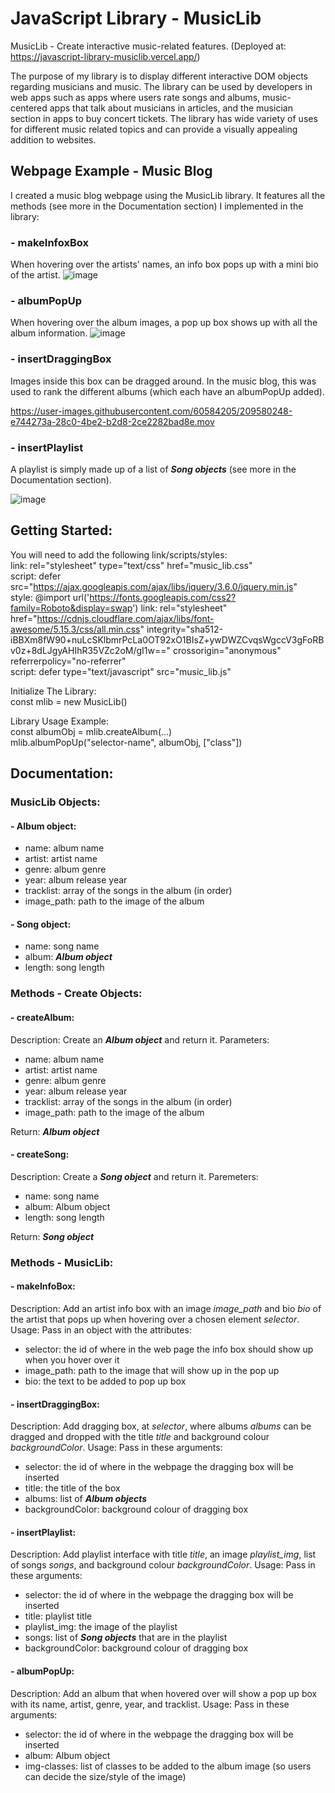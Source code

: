# JavaScript Library - MusicLib
MusicLib - Create interactive music-related features. (Deployed at: https://javascript-library-musiclib.vercel.app/)

The purpose of my library is to display different interactive DOM objects regarding musicians and music. The library can be used by developers in web apps such as apps where users rate songs and albums, music-centered apps that talk about musicians in articles, and the musician section in apps to buy concert tickets. The library has wide variety of uses for different music related topics and can provide a visually appealing addition to websites.

## Webpage Example - Music Blog
I created a music blog webpage using the MusicLib library. It features all the methods (see more in the Documentation section) I implemented in the library:

### - makeInfoxBox
When hovering over the artists' names, an info box pops up with a mini bio of the artist. 
![image](https://user-images.githubusercontent.com/60584205/209578097-1f0421fd-79cc-43ba-bcda-7f8bef1c15cc.png)

### - albumPopUp
When hovering over the album images, a pop up box shows up with all the album information.
![image](https://user-images.githubusercontent.com/60584205/209578862-a2a51fe5-9c3a-47d3-b3fa-2037b17ba2da.png)

### - insertDraggingBox
Images inside this box can be dragged around. In the music blog, this was used to rank the different albums (which each have an albumPopUp added).

https://user-images.githubusercontent.com/60584205/209580248-e744273a-28c0-4be2-b2d8-2ce2282bad8e.mov

### - insertPlaylist
A playlist is simply made up of a list of _**Song objects**_ (see more in the Documentation section). 

![image](https://user-images.githubusercontent.com/60584205/209580841-8c4145ac-cae3-4b6c-b516-6bf240558ff5.png)




## Getting Started:
You will need to add the following link/scripts/styles:  
link: rel="stylesheet" type="text/css" href="music_lib.css"  
script: defer src="https://ajax.googleapis.com/ajax/libs/jquery/3.6.0/jquery.min.js"  
style: @import url('https://fonts.googleapis.com/css2?family=Roboto&display=swap') 
link: rel="stylesheet" href="https://cdnjs.cloudflare.com/ajax/libs/font-awesome/5.15.3/css/all.min.css" integrity="sha512-iBBXm8fW90+nuLcSKlbmrPcLa0OT92xO1BIsZ+ywDWZCvqsWgccV3gFoRBv0z+8dLJgyAHIhR35VZc2oM/gI1w==" crossorigin="anonymous" referrerpolicy="no-referrer"  
script: defer type="text/javascript" src="music_lib.js"  

Initialize The Library:  
const mlib = new MusicLib()  

Library Usage Example:  
const albumObj = mlib.createAlbum(...)  
mlib.albumPopUp("selector-name", albumObj, ["class"])  

## Documentation:
### MusicLib Objects:
#### - Album object:
  * name: album name
  * artist: artist name
  * genre: album genre
  * year: album release year
  * tracklist: array of the songs in the album (in order)
  * image_path: path to the image of the album

#### - Song object:
  * name: song name
  * album: _**Album object**_
  * length: song length

### Methods - Create Objects:
#### - createAlbum:
Description: Create an _**Album object**_ and return it.
Parameters:
  * name: album name
  * artist: artist name
  * genre: album genre
  * year: album release year
  * tracklist: array of the songs in the album (in order)
  * image_path: path to the image of the album

Return: _**Album object**_

#### - createSong:
Description: Create a _**Song object**_ and return it.
Paremeters:
  * name: song name
  * album: Album object
  * length: song length

Return: _**Song object**_

### Methods - MusicLib:
#### - makeInfoBox:
Description:
Add an artist info box with an image _image_path_ and bio _bio_ of the artist that pops up when hovering over a chosen element _selector_.
Usage:
Pass in an object with the attributes:
  * selector: the id of where in the web page the info box should show up when you hover over it
  * image_path: path to the image that will show up in the pop up
  * bio: the text to be added to pop up box

#### - insertDraggingBox:
Description:
Add dragging box, at _selector_, where albums _albums_ can be dragged and dropped with the title _title_ and background colour _backgroundColor_.
Usage:
Pass in these arguments:
  * selector: the id of where in the webpage the dragging box will be inserted
  * title: the title of the box
  * albums: list of _**Album objects**_
  * backgroundColor: background colour of dragging box

#### - insertPlaylist:
Description:
Add playlist interface with title _title_, an image _playlist_img_, list of songs _songs_, and background colour _backgroundColor_.
Usage:
Pass in these arguments:
  * selector: the id of where in the webpage the dragging box will be inserted
  * title: playlist title
  * playlist_img: the image of the playlist
  * songs: list of _**Song objects**_ that are in the playlist
  * backgroundColor: background colour of dragging box

#### - albumPopUp:
Description:
Add an album that when hovered over will show a pop up box with its name, artist, genre, year, and tracklist.
Usage:
Pass in these arguments:
  * selector: the id of where in the webpage the dragging box will be inserted
  * album: Album object
  * img-classes: list of classes to be added to the album image (so users can decide the size/style of the image)

